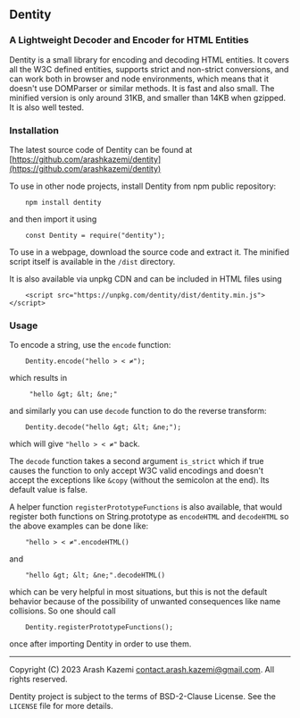 ## Dentity
### A Lightweight Decoder and Encoder for HTML Entities

Dentity is a small library for encoding and decoding HTML entities. It covers
all the W3C defined entities, supports strict and non-strict conversions, and
can work both in browser and node environments, which means that it doesn't use 
DOMParser or similar methods. It is fast and also small. The minified version
is only around 31KB, and smaller than 14KB when gzipped. It is also well tested.


### Installation

The latest source code of Dentity can be found at
[https://github.com/arashkazemi/dentity](https://github.com/arashkazemi/dentity)

To use in other node projects, install Dentity from npm public repository:

        npm install dentity  

and then import it using

        const Dentity = require("dentity");

To use in a webpage, download the source code and extract it. The minified 
script itself is available in the `/dist` directory. 

It is also available via unpkg CDN and can be included in HTML files using

        <script src="https://unpkg.com/dentity/dist/dentity.min.js"></script>


### Usage

To encode a string, use the `encode` function:

        Dentity.encode("hello > < ≠");

which results in

         "hello &gt; &lt; &ne;" 

and similarly you can use `decode` function to do the reverse transform:

        Dentity.decode("hello &gt; &lt; &ne;");

which will give `"hello > < ≠"` back.

The `decode` function takes a second argument `is_strict` which if true causes 
the function to only accept W3C valid encodings and doesn't accept the exceptions 
like `&copy` (without the semicolon at the end). Its default value is false.

A helper function `registerPrototypeFunctions` is also available, that would register 
both functions on String.prototype as `encodeHTML` and `decodeHTML` so the above 
examples can be done like:

        "hello > < ≠".encodeHTML()

and 

        "hello &gt; &lt; &ne;".decodeHTML()

which can be very helpful in most situations, but this is not the default behavior
because of the possibility of unwanted consequences like name collisions. So one
should call 

        Dentity.registerPrototypeFunctions();

once after importing Dentity in order to use them.

---

Copyright (C) 2023 Arash Kazemi <contact.arash.kazemi@gmail.com>. All rights reserved.

Dentity project is subject to the terms of BSD-2-Clause License. See the `LICENSE` file for more details.

